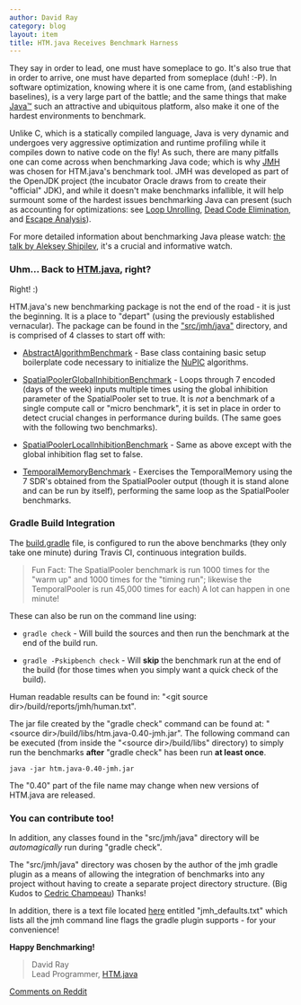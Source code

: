 ```yaml
---
author: David Ray
category: blog
layout: item
title: HTM.java Receives Benchmark Harness
---
```


They say in order to lead, one must have someplace to go. It's also true that in
order to arrive, one must have departed from someplace (duh! :-P). In software
optimization, knowing where it is one came from, (and establishing baselines),
is a very large part of the battle; and the same things that make
[Java™](http://www.oracle.com/technetwork/java/javase/overview/java8-2100321.html)
such an attractive and ubiquitous platform, also make it one of the hardest
environments to benchmark.

Unlike C, which is a statically compiled language, Java is very dynamic and
undergoes very aggressive optimization and runtime profiling while it compiles
down to native code on the fly! As such, there are many pitfalls one can come
across when benchmarking Java code; which is why
[JMH](http://openjdk.java.net/projects/code-tools/jmh/) was chosen for
HTM.java's benchmark tool. JMH was developed as part of the OpenJDK project (the
incubator Oracle draws from to create their "official" JDK), and while it
doesn't make benchmarks infallible, it will help surmount some of the hardest
issues benchmarking Java can present (such as accounting for optimizations: see
[Loop Unrolling](http://en.wikipedia.org/wiki/Loop_unrolling),
[Dead Code Elimination](http://en.wikipedia.org/wiki/Dead_code), and
[Escape Analysis](http://en.wikipedia.org/wiki/Escape_analysis)).

For more detailed information about benchmarking Java please watch:
[the talk by Aleksey Shipilev](http://vimeo.com/78900556),
it's a crucial and informative watch.


### Uhm... Back to [HTM.java](https://github.com/numenta/htm.java), right?

Right! :)

HTM.java's new benchmarking package is not the end of the road - it is just the
beginning. It is a place to "depart" (using the previously established
vernacular). The package can be found in the
["src/jmh/java"](https://github.com/numenta/htm.java/tree/master/src/jmh)
directory, and is comprised of 4 classes to start off with:

* <i></i> [AbstractAlgorithmBenchmark](https://github.com/numenta/htm.java/blob/master/src/jmh/java/org/numenta/nupic/benchmarks/AbstractAlgorithmBenchmark.java) -
  Base class containing basic setup boilerplate code necessary to initialize the
  [NuPIC](https://github.com/numenta/nupic/wiki) algorithms.

* <i></i> [SpatialPoolerGlobalInhibitionBenchmark](https://github.com/numenta/htm.java/blob/master/src/jmh/java/org/numenta/nupic/benchmarks/SpatialPoolerGlobalInhibitionBenchmark.java) -
  Loops through 7 encoded (days of the week) inputs multiple times using the
  global inhibition parameter of the SpatialPooler set to true. It is *not* a
  benchmark of a single compute call or "micro benchmark", it is set in place in
  order to detect crucial changes in performance during builds. (The same goes
  with the following two benchmarks).

* <i></i> [SpatialPoolerLocalInhibitionBenchmark](https://github.com/numenta/htm.java/blob/master/src/jmh/java/org/numenta/nupic/benchmarks/SpatialPoolerLocalInhibitionBenchmark.java) -
  Same as above except with the global inhibition flag set to false.

* <i></i> [TemporalMemoryBenchmark](https://github.com/numenta/htm.java/blob/master/src/jmh/java/org/numenta/nupic/benchmarks/TemporalMemoryBenchmark.java) -
  Exercises the TemporalMemory using the 7 SDR's obtained from the SpatialPooler
  output (though it is stand alone and can be run by itself), performing the
  same loop as the SpatialPooler benchmarks.


### Gradle Build Integration

The [build.gradle](https://github.com/numenta/htm.java/blob/master/build.gradle)
file, is configured to run the above benchmarks (they only take one minute)
during Travis CI, continuous integration builds.

> Fun Fact: The SpatialPooler benchmark is run 1000 times for the "warm up" and
> 1000 times for the "timing run"; likewise the TemporalPooler is run 45,000
> times for each) A lot can happen in one minute!

These can also be run on the command line using:

* <i></i> `gradle check` - Will build the sources and then run the benchmark at
  the end of the build run.

* <i></i> `gradle -Pskipbench check` - Will **skip** the benchmark run at the
  end of the build (for those times when you simply want a quick check of the build).

Human readable results can be found in:
"\<git source dir\>/build/reports/jmh/human.txt".

The jar file created by the "gradle check" command can be found at:
"\<source dir\>/build/libs/htm.java-0.40-jmh.jar". The following command can be
executed (from inside the "\<source dir\>/build/libs" directory) to simply run
the benchmarks **after** "gradle check" has been run **at least once**.

    java -jar htm.java-0.40-jmh.jar

The "0.40" part of the file name may change when new versions of HTM.java
are released.

### You can contribute too!

In addition, any classes found in the "src/jmh/java" directory will be
*automagically* run during "gradle check".

The "src/jmh/java" directory was chosen by the author of the jmh gradle plugin
as a means of allowing the integration of benchmarks into any project without
having to create a separate project directory structure. (Big Kudos to
[Cedric Champeau](https://github.com/melix/jmh-gradle-plugin)) Thanks!

In addition, there is a text file located
[here](https://github.com/numenta/htm.java/tree/master/src/jmh/resources)
entitled "jmh_defaults.txt" which lists all the jmh command line flags the
gradle plugin supports - for your convenience!

**Happy Benchmarking!**

> David Ray <br/>
> Lead Programmer, [HTM.java](https://github.com/numenta/htm.java)

[Comments on Reddit](http://www.reddit.com/r/MachineLearning/comments/2vghup/htmjava_receives_benchmark_harness/)

